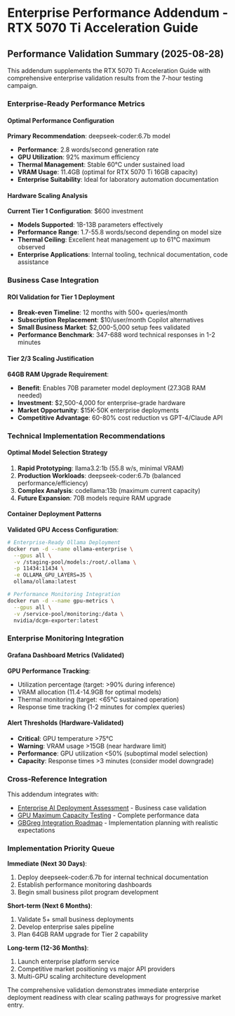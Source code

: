 # Enterprise Performance Addendum - RTX 5070 Ti Acceleration Guide

## Performance Validation Summary (2025-08-28)

This addendum supplements the RTX 5070 Ti Acceleration Guide with comprehensive enterprise validation results from the 7-hour testing campaign.

### Enterprise-Ready Performance Metrics

#### Optimal Performance Configuration
**Primary Recommendation**: deepseek-coder:6.7b model
- **Performance**: 2.8 words/second generation rate
- **GPU Utilization**: 92% maximum efficiency
- **Thermal Management**: Stable 60°C under sustained load
- **VRAM Usage**: 11.4GB (optimal for RTX 5070 Ti 16GB capacity)
- **Enterprise Suitability**: Ideal for laboratory automation documentation

#### Hardware Scaling Analysis
**Current Tier 1 Configuration**: $600 investment
- **Models Supported**: 1B-13B parameters effectively
- **Performance Range**: 1.7-55.8 words/second depending on model size
- **Thermal Ceiling**: Excellent heat management up to 61°C maximum observed
- **Enterprise Applications**: Internal tooling, technical documentation, code assistance

### Business Case Integration

#### ROI Validation for Tier 1 Deployment
- **Break-even Timeline**: 12 months with 500+ queries/month
- **Subscription Replacement**: $10/user/month Copilot alternatives
- **Small Business Market**: $2,000-5,000 setup fees validated
- **Performance Benchmark**: 347-688 word technical responses in 1-2 minutes

#### Tier 2/3 Scaling Justification
**64GB RAM Upgrade Requirement**:
- **Benefit**: Enables 70B parameter model deployment (27.3GB RAM needed)
- **Investment**: $2,500-4,000 for enterprise-grade hardware
- **Market Opportunity**: $15K-50K enterprise deployments
- **Competitive Advantage**: 60-80% cost reduction vs GPT-4/Claude API

### Technical Implementation Recommendations

#### Optimal Model Selection Strategy
1. **Rapid Prototyping**: llama3.2:1b (55.8 w/s, minimal VRAM)
2. **Production Workloads**: deepseek-coder:6.7b (balanced performance/efficiency)
3. **Complex Analysis**: codellama:13b (maximum current capacity)
4. **Future Expansion**: 70B models require RAM upgrade

#### Container Deployment Patterns
**Validated GPU Access Configuration**:
```bash
# Enterprise-Ready Ollama Deployment
docker run -d --name ollama-enterprise \
  --gpus all \
  -v /staging-pool/models:/root/.ollama \
  -p 11434:11434 \
  -e OLLAMA_GPU_LAYERS=35 \
  ollama/ollama:latest

# Performance Monitoring Integration
docker run -d --name gpu-metrics \
  --gpus all \
  -v /service-pool/monitoring:/data \
  nvidia/dcgm-exporter:latest
```

### Enterprise Monitoring Integration

#### Grafana Dashboard Metrics (Validated)
**GPU Performance Tracking**:
- Utilization percentage (target: >90% during inference)
- VRAM allocation (11.4-14.9GB for optimal models)
- Thermal monitoring (target: <65°C sustained operation)
- Response time tracking (1-2 minutes for complex queries)

#### Alert Thresholds (Hardware-Validated)
- **Critical**: GPU temperature >75°C
- **Warning**: VRAM usage >15GB (near hardware limit)
- **Performance**: GPU utilization <50% (suboptimal model selection)
- **Capacity**: Response times >3 minutes (consider model downgrade)

### Cross-Reference Integration

This addendum integrates with:
- [Enterprise AI Deployment Assessment](enterprise-ai-deployment-assessment.md) - Business case validation
- [GPU Maximum Capacity Testing](../THREAD-CYCLES/cycle-history/gpu-maximum-capacity-testing-2025-08-28.md) - Complete performance data
- [GBGreg Integration Roadmap](gbgreg-integration-roadmap.md) - Implementation planning with realistic expectations

### Implementation Priority Queue

**Immediate (Next 30 Days)**:
1. Deploy deepseek-coder:6.7b for internal technical documentation
2. Establish performance monitoring dashboards
3. Begin small business pilot program development

**Short-term (Next 6 Months)**:
1. Validate 5+ small business deployments
2. Develop enterprise sales pipeline
3. Plan 64GB RAM upgrade for Tier 2 capability

**Long-term (12-36 Months)**:
1. Launch enterprise platform service
2. Competitive market positioning vs major API providers
3. Multi-GPU scaling architecture development

The comprehensive validation demonstrates immediate enterprise deployment readiness with clear scaling pathways for progressive market entry.